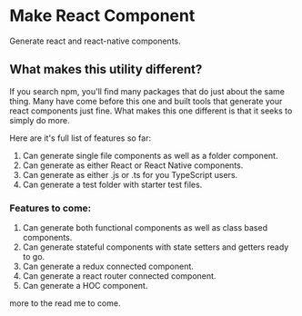 # Make React Component

Generate react and react-native components.

## What makes this utility different?

If you search npm, you'll find many packages that do just about the same thing. Many have come before this one and built tools that generate your react components just fine. What makes this one different is that it seeks to simply do more.

Here are it's full list of features so far:

1. Can generate single file components as well as a folder component.
2. Can generate as either React or React Native components.
3. Can generate as either .js or .ts for you TypeScript users.
4. Can generate a test folder with starter test files.

### Features to come:
1. Can generate both functional components as well as class based components.
2. Can generate stateful components with state setters and getters ready to go.
3. Can generate a redux connected component.
4. Can generate a react router connected component.
5. Can generate a HOC component.

more to the read me to come.
